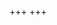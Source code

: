 +++
+++


<!-- ---
title: "{{ replace .Name "-" " " | title }}"
date: {{ .Date }}
draft: true
--- -->

